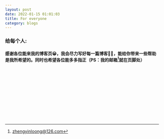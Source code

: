 ```yaml
---
layout: post
date: 2022-01-15 01:01:03
title: For everyone
category: blogs
---
```

### 给每个人:  
#### 感谢各位能来我的博客页😀，我会尽力写好每一篇博客👨‍💻，能给你带来一些帮助是我所希望的。同时也希望各位能多多指正（PS：我的邮箱[^email]就在页脚处） 

<br>
<br>
<br>
<br>
<br>
<br>
<br>
<br>
<br>
<br>

[^email]: zhengyinloong@126.com
